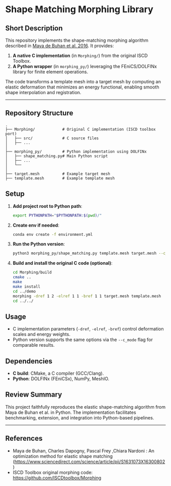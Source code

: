 # Shape Matching Morphing Library

## Short Description
This repository implements the shape-matching morphing algorithm described in [Maya de Buhan et al. 2016](https://www.sciencedirect.com/science/article/pii/S1631073X16300802). It provides:

1. **A native C implementation** (in `Morphing/`) from the original ISCD Toolbox.  
2. **A Python wrapper** (in `morphing_py/`) leveraging the FEniCS/DOLFINx library for finite element operations.

The code transforms a template mesh into a target mesh by computing an elastic deformation that minimizes an energy functional, enabling smooth shape interpolation and registration.

---

## Repository Structure

```
.
├── Morphing/            # Original C implementation (ISCD toolbox port)
│   ├── src/             # C source files
│   ├── ...
│
├── morphing_py/         # Python implementation using DOLFINx
│   ├── shape_matching.py# Main Python script
│   ├── ...
│   └── 
│
├── target.mesh          # Example target mesh
├── template.mesh        # Example template mesh
```

## Setup

1. **Add project root to Python path**:

   ```bash
   export PYTHONPATH="$PYTHONPATH:$(pwd)/"
   ```

2. **Create env if needed**:

   ```bash
   conda env create -f environment.yml
   ```

3. **Run the Python version**:

   ```bash
   python3 morphing_py/shape_matching.py template.mesh target.mesh --c_mode
   ```

4. **Build and install the original C code (optional)**:

   ```bash
   cd Morphing/build
   cmake ..
   make
   make install
   cd ../demo
   morphing -dref 1 2 -elref 1 1 -bref 1 1 target.mesh template.mesh
   cd ../../
   ```

## Usage

- C implementation parameters (`-dref`, `-elref`, `-bref`) control deformation scales and energy weights.  
- Python version supports the same options via the `--c_mode` flag for comparable results.

## Dependencies

- **C build**: CMake, a C compiler (GCC/Clang).  
- **Python**: DOLFINx (FEniCSx), NumPy, MeshIO.

## Review Summary

This project faithfully reproduces the elastic shape-matching algorithm from Maya de Buhan et al. in Python. The implementation facilitates benchmarking, extension, and integration into Python-based pipelines.

---

## References

- Maya de Buhan, Charles Dapogny, Pascal Frey ,Chiara Nardoni : An optimization method for elastic shape matching (https://www.sciencedirect.com/science/article/pii/S1631073X16300802)
- ISCD Toolbox original morphing code: https://github.com/ISCDtoolbox/Morphing
